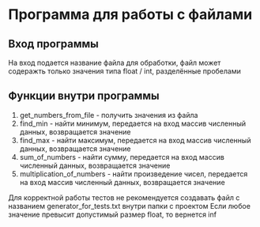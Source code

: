 # Программа для работы с файлами
## Вход программы
На вход подается название файла для обработки, файл может содеражть только значения типа float / int, разделённые пробелами
## Функции внутри программы
1. get_numbers_from_file - получить значения из файла
2. find_min - найти минимум, передается на вход массив численный данных, возвращается значение
3. find_max - найти максимум, передается на вход массив численный данных, возвращается значение
4. sum_of_numbers - найти сумму, передается на вход массив численный данных, возвращается значение
5. multiplication_of_numbers - найти произведение чисел, передается на вход массив численный данных, возвращается значение

Для корректной работы тестов не рекомендуется создавать файл с названием generator_for_tests.txt внутри папки с проектом
Если любое значение превысит допустимый размер float, то вернется inf
